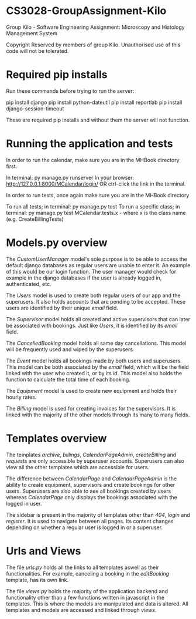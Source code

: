 # CS3028-GroupAssignment-Kilo
Group Kilo - Software Engineering Assignment: Microscopy and Histology Management System

Copyright Reserved by members of group Kilo. Unauthorised use of this code will not be tolerated.

# Required pip installs

Run these commands before trying to run the server:

pip install django
pip install python-dateutil
pip install reportlab
pip install django-session-timeout

These are required pip installs and without them the server will not function.

# Running the application and tests

In order to run the calendar, make sure you are in the MHBook directory first.

In terminal: py manage.py runserver
In your browser: http://127.0.0.1:8000/MCalendar/login/ OR ctrl-click the link in the terminal.

In order to run tests, once again make sure you are in the MHBook directory

To run all tests; in terminal: py manage.py test
To run a specific class; in terminal: py manage.py test MCalendar.tests.x - where x is the class name (e.g. CreateBillingTests)

# Models.py overview

The *CustomUserManager* model's sole purpose is to be able to access the default django databases as regular users are unable to enter it.
An example of this would be our login function. The user manager would check for example in the django databases if the user is already logged in, authenticated, etc.

The *Users* model is used to create both regular users of our app and the superusers. It also holds accounts that are pending to be accepted.
These users are identified by their unique *email* field.

The *Supervisor* model holds all created and active supervisors that can later be associated with bookings.
Just like *Users*, it is identified by its *email* field.

The *CancelledBooking* model holds all same day cancellations. This model will be frequently used and wiped by the superusers.

The *Event* model holds all bookings made by both users and superusers. This model can be both associated by the *email* field, which will be the field linked with the user who created it, or by its *id*.
This model also holds the function to calculate the total time of each booking.

The *Equipment* model is used to create new equipment and holds their hourly rates.

The *Billing* model is used for creating invoices for the supervisors. It is linked with the majority of the other models through its many to many fields.

# Templates overview

The templates *archive*, *billings*, *CalendarPageAdmin*, *createBilling* and *requests* are only accessible by superuser accounts. Superusers can also view all the other templates which are accessible for users.

The difference between *CalendarPage* and *CalendarPageAdmin* is the ability to create equipment, supervisors and create bookings for other users. Superusers are also able to see all bookings created by users whereas *CalendarPage* only displays the bookings associated with the logged in user.

The sidebar is present in the majority of templates other than *404*, *login* and *register*. It is used to navigate between all pages.
Its content changes depending on whether a regular user is logged in or a superuser.

# Urls and Views

The file *urls.py* holds all the links to all templates aswell as their functionalities. For example, canceling a booking in the *editBooking* template, has its own link.

The file *views.py* holds the majority of the application backend and functionality other than a few functions written in javascript in the templates. This is where the models are manipulated and data is altered. All templates and models are accessed and linked through *views*.